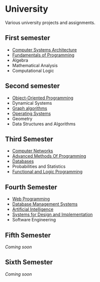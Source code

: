 # University

Various university projects and assignments.

## First semester
- [Computer Systems Architecture](https://github.com/Calandrinon/Assembly-Labs)
- [Fundamentals of Programming](https://github.com/Calandrinon/Fundamentals-Of-Programming)
- Algebra
- Mathematical Analysis
- Computational Logic

## Second semester
- [Object-Oriented Programming](https://github.com/Calandrinon/Object-Oriented-Programming-Labs)
- Dynamical Systems
- [Graph algorithms](https://github.com/Calandrinon/Graph-Algorithms-Labs)
- [Operating Systems](https://github.com/Calandrinon/Operating-Systems-Labs)
- Geometry
- Data Structures and Algorithms

## Third Semester
- [Computer Networks](https://github.com/Calandrinon/Computer-Networks-Labs)
- [Advanced Methods Of Programming](https://github.com/Calandrinon/Jterpreter)
- [Databases](https://github.com/Calandrinon/Databases-Labs)
- Probabilities and Statistics
- [Functional and Logic Programming](https://github.com/Calandrinon/Functional-And-Logic-Programming-Labs)

## Fourth Semester 
- [Web Programming](https://github.com/Calandrinon/Web-Programming-Course)
- [Database Management Systems](https://github.com/Calandrinon/Database-Management-Systems-Course)
- [Artificial Intelligence](https://github.com/Calandrinon/Artificial-Intelligence)
- [Systems for Design and Implementation](https://github.com/Calandrinon/Systems-For-Design-And-Implementation-Labs)
- Software Engineering

## Fifth Semester
*Coming soon*

## Sixth Semester
*Coming soon*
